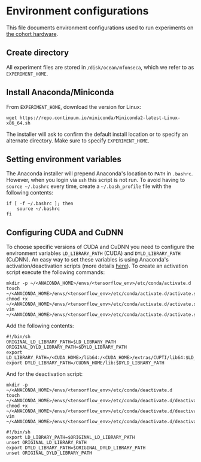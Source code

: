 # Environment configurations

This file documents environment configurations used to run experiments on [the cohort hardware](http://kinloch.inf.ed.ac.uk/cohort/wiki/index.php/Hardware_and_Experiments).

## Create directory
All experiment files are stored in `/disk/ocean/mfonseca`, which we refer to as `EXPERIMENT_HOME`.

## Install Anaconda/Miniconda
From `EXPERIMENT_HOME`, download the version for Linux:
```
wget https://repo.continuum.io/miniconda/Miniconda2-latest-Linux-x86_64.sh
```

The installer will ask to confirm the default install location or to specify an alternate directory. Make sure to specify `EXPERIMENT_HOME`.

## Setting environment variables
The Anaconda installer will prepend Anaconda's location to `PATH` in `.bashrc`. However, when you login via `ssh` this script is not run. To avoid having to `source ~/.bashrc` every time, create a `~/.bash_profile` file with the following contents:

```
if [ -f ~/.bashrc ]; then
    source ~/.bashrc
fi
```

## Configuring CUDA and CuDNN
To choose specific versions of CUDA and CuDNN you need to configure the environment variables `LD_LIBRARY_PATH` (CUDA) and `DYLD_LIBRARY_PATH` (CuDNN). An easy way to set these variables is using Anaconda's activation/deactivation scripts (more details [here](https://blog.kovalevskyi.com/multiple-version-of-cuda-libraries-on-the-same-machine-b9502d50ae77)). To create an activation script execute the following commands:
```
mkdir -p ~/<ANACONDA_HOME>/envs/<tensorflow_env>/etc/conda/activate.d
touch ~/<ANACONDA_HOME>/envs/<tensorflow_env>/etc/conda/activate.d/activate.sh
chmod +x ~/<ANACONDA_HOME>/envs/<tensorflow_env>/etc/conda/activate.d/activate.sh
vim ~/<ANACONDA_HOME>/envs/<tensorflow_env>/etc/conda/activate.d/activate.sh
```

Add the following contents:
```
#!/bin/sh
ORIGINAL_LD_LIBRARY_PATH=$LD_LIBRARY_PATH
ORIGINAL_DYLD_LIBRARY_PATH=$DYLD_LIBRARY_PATH
export LD_LIBRARY_PATH=/<CUDA_HOME>/lib64:/<CUDA_HOME>/extras/CUPTI/lib64:$LD_LIBRARY_PATH
export DYLD_LIBRARY_PATH=/CUDNN_HOME/lib:$DYLD_LIBRARY_PATH
```

And for the deactivation script:
```
mkdir -p ~/<ANACONDA_HOME>/envs/<tensorflow_env>/etc/conda/deactivate.d
touch ~/<ANACONDA_HOME>/envs/<tensorflow_env>/etc/conda/deactivate.d/deactivate.sh
chmod +x ~/<ANACONDA_HOME>/envs/<tensorflow_env>/etc/conda/deactivate.d/deactivate.sh
vim ~/<ANACONDA_HOME>/envs/<tensorflow_env>/etc/conda/deactivate.d/deactivate.sh
```

```
#!/bin/sh
export LD_LIBRARY_PATH=$ORIGINAL_LD_LIBRARY_PATH
unset ORIGINAL_LD_LIBRARY_PATH
export DYLD_LIBRARY_PATH=$ORIGINAL_DYLD_LIBRARY_PATH
unset ORIGINAL_DYLD_LIBRARY_PATH
```
